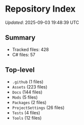 # Repository Index

_Updated_: 2025-09-03 19:48:39 UTC

## Summary
- Tracked files: 428
- C# files: 57

## Top-level
- `.github` (1 files)
- `Assets` (223 files)
- `Docs` (144 files)
- `Mods` (5 files)
- `Packages` (2 files)
- `ProjectSettings` (26 files)
- `Tests` (4 files)
- `Tools` (12 files)
